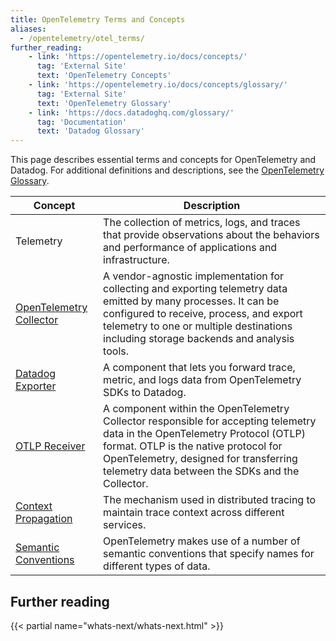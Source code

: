 ```yaml
---
title: OpenTelemetry Terms and Concepts
aliases:
  - /opentelemetry/otel_terms/
further_reading:
    - link: 'https://opentelemetry.io/docs/concepts/'
      tag: 'External Site'
      text: 'OpenTelemetry Concepts'
    - link: 'https://opentelemetry.io/docs/concepts/glossary/'
      tag: 'External Site'
      text: 'OpenTelemetry Glossary'
    - link: 'https://docs.datadoghq.com/glossary/'
      tag: 'Documentation'
      text: 'Datadog Glossary'
---
```


This page describes essential terms and concepts for OpenTelemetry and Datadog. For additional definitions and descriptions, see the [OpenTelemetry Glossary][6].

| Concept                      | Description                                                                                                                                                                                                                                                      |
|------------------------------|------------------------------------------------------------------------------------------------------------------------------------------------------------------------------------------------------------------------------------------------------------------|
| Telemetry                    | The collection of metrics, logs, and traces that provide observations about the behaviors and performance of applications and infrastructure.                                                                                                                    |
| [OpenTelemetry Collector][1] | A vendor-agnostic implementation for collecting and exporting telemetry data emitted by many processes. It can be configured to receive, process, and export telemetry to one or multiple destinations including storage backends and analysis tools.            |
| [Datadog Exporter][2]        | A component that lets you forward trace, metric, and logs data from OpenTelemetry SDKs to Datadog.                                                                                                                                                               |
| [OTLP Receiver][3]           | A component within the OpenTelemetry Collector responsible for accepting telemetry data in the OpenTelemetry Protocol (OTLP) format. OTLP is the native protocol for OpenTelemetry, designed for transferring telemetry data between the SDKs and the Collector. |
| [Context Propagation][4]     | The mechanism used in distributed tracing to maintain trace context across different services.                                                                                                                                                                   |
| [Semantic Conventions][5]    | OpenTelemetry makes use of a number of semantic conventions that specify names for different types of data.                                                                                                                                                      |

## Further reading

{{< partial name="whats-next/whats-next.html" >}}

[1]: /opentelemetry/collector_exporter/
[2]: /opentelemetry/collector_exporter/otel_collector_datadog_exporter/
[3]: /opentelemetry/collector_exporter/otlp_receiver/
[4]: /opentelemetry/interoperability/
[5]: /opentelemetry/schema_semantics/semantic_mapping/
[6]: https://opentelemetry.io/docs/concepts/glossary/